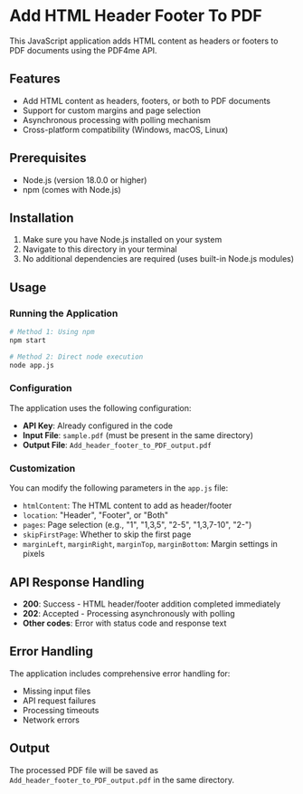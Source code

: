 # Add HTML Header Footer To PDF

This JavaScript application adds HTML content as headers or footers to PDF documents using the PDF4me API.

## Features

- Add HTML content as headers, footers, or both to PDF documents
- Support for custom margins and page selection
- Asynchronous processing with polling mechanism
- Cross-platform compatibility (Windows, macOS, Linux)

## Prerequisites

- Node.js (version 18.0.0 or higher)
- npm (comes with Node.js)

## Installation

1. Make sure you have Node.js installed on your system
2. Navigate to this directory in your terminal
3. No additional dependencies are required (uses built-in Node.js modules)

## Usage

### Running the Application

```bash
# Method 1: Using npm
npm start

# Method 2: Direct node execution
node app.js
```

### Configuration

The application uses the following configuration:

- **API Key**: Already configured in the code
- **Input File**: `sample.pdf` (must be present in the same directory)
- **Output File**: `Add_header_footer_to_PDF_output.pdf`

### Customization

You can modify the following parameters in the `app.js` file:

- `htmlContent`: The HTML content to add as header/footer
- `location`: "Header", "Footer", or "Both"
- `pages`: Page selection (e.g., "1", "1,3,5", "2-5", "1,3,7-10", "2-")
- `skipFirstPage`: Whether to skip the first page
- `marginLeft`, `marginRight`, `marginTop`, `marginBottom`: Margin settings in pixels

## API Response Handling

- **200**: Success - HTML header/footer addition completed immediately
- **202**: Accepted - Processing asynchronously with polling
- **Other codes**: Error with status code and response text

## Error Handling

The application includes comprehensive error handling for:
- Missing input files
- API request failures
- Processing timeouts
- Network errors

## Output

The processed PDF file will be saved as `Add_header_footer_to_PDF_output.pdf` in the same directory. 